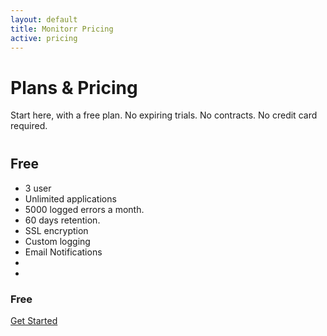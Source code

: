 ```yaml
---
layout: default
title: Monitorr Pricing
active: pricing
---
```


<div class="container">
<div class="row">
        <div class="col-md-12">
            <h1 class="page-header">
                Plans &amp; Pricing
            </h1>
            <p class="lead" style="margin-bottom: 40px;">
                Start here, with a free plan. No expiring trials. No contracts. No credit card required.
            </p>
        </div>
    </div>

  <div class="row">
      <div class="col-lg-3 col-md-4 col-sm-6 col-md-offset-4">
          <div class="plan">
              <div class="plan-title">
                  <h2>Free</h2>
              </div>
              <div class="plan-body">
                  <ul class="plan-items">
                      <li>3 user</li>
                      <li>Unlimited applications</li>
                      <li>5000 logged errors a month.</li>
                      <li>60 days retention.</li>
                      <li>SSL encryption</li>
                      <li>Custom logging</li>
                      <li>Email Notifications</li>
                      <li class="plan-item-spacer">
                      </li>
                      <li class="plan-item-spacer">
                      </li>
                  </ul>
                  <div class="plan-price">
                      <h3>Free</h3>
                  </div>
                  <a href="https://www.nuget.org/packages/monitorr/" class="btn btn-default">Get Started</a>
              </div>
          </div>
      </div>
</div>
